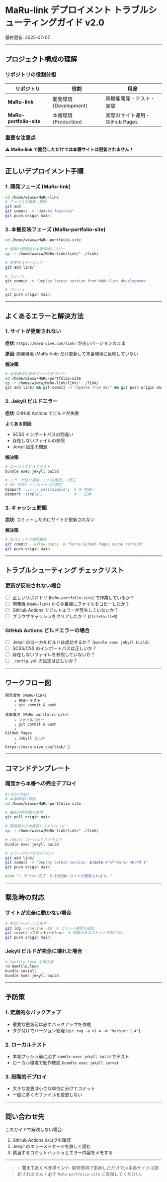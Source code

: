 # MaRu-link デプロイメント トラブルシューティングガイド v2.0

最終更新: 2025-07-07

---

## プロジェクト構成の理解

### リポジトリの役割分担
| リポジトリ | 役割 | 用途 |
|---|---|---|
| **MaRu-link** | 開発環境 (Development) | 新機能開発・テスト・実験 |
| **MaRu-portfolio-site** | 本番環境 (Production) | 実際のサイト運用・GitHub Pages |

### 重要な注意点
⚠️ **MaRu-link で開発しただけでは本番サイトは更新されません！**

---

## 正しいデプロイメント手順

### 1. 開発フェーズ (MaRu-link)
```bash
cd /home/wiwcw/MaRu-link
# ファイルを編集・更新
git add .
git commit -m "Update features"
git push origin main
```

### 2. 本番反映フェーズ (MaRu-portfolio-site)
```bash
cd /home/wiwcw/MaRu-portfolio-site

# 最新の開発版を本番環境にコピー
cp -r /home/wiwcw/MaRu-link/link/* ./link/

# 変更をステージング
git add link/

# コミット
git commit -m "Deploy latest version from MaRu-link development"

# プッシュ
git push origin main
```

---

## よくあるエラーと解決方法

### 1. サイトが更新されない
**症状**: `https://maru-vive.com/link/` が古いバージョンのまま

**原因**: 開発環境 (MaRu-link) だけ更新して本番環境に反映していない

**解決策**:
```bash
# 本番環境に最新ファイルをコピー
cd /home/wiwcw/MaRu-portfolio-site
cp -r /home/wiwcw/MaRu-link/link/* ./link/
git add link/ && git commit -m "Update from dev" && git push origin main
```

### 2. Jekyll ビルドエラー
**症状**: GitHub Actions でビルドが失敗

**よくある原因**:
- SCSS インポートパスの間違い
- 存在しないファイルの参照
- Jekyll 設定の問題

**解決策**:
```bash
# ローカルでビルドテスト
bundle exec jekyll build

# エラーが出た場合、ログを確認して修正
# 例: SCSS インポートパス修正
@import '../../_sass/simple';  # ❌ 間違い
@import 'simple';              # ✅ 正解
```

### 3. キャッシュ問題
**症状**: コミットしたのにサイトが更新されない

**解決策**:
```bash
# 空コミットで強制更新
git commit --allow-empty -m "Force GitHub Pages cache refresh"
git push origin main
```

---

## トラブルシューティング チェックリスト

### 更新が反映されない場合
- [ ] 正しいリポジトリ (`MaRu-portfolio-site`) で作業しているか？
- [ ] 開発版 (`MaRu-link`) から本番版にファイルをコピーしたか？
- [ ] GitHub Actions でビルドエラーが発生していないか？
- [ ] ブラウザキャッシュをクリアしたか？ (`Ctrl+Shift+R`)

### GitHub Actions ビルドエラーの場合
- [ ] Jekyll のローカルビルドは成功するか？ (`bundle exec jekyll build`)
- [ ] SCSS/CSS のインポートパスは正しいか？
- [ ] 存在しないファイルを参照していないか？
- [ ] `_config.yml` の設定は正しいか？

---

## ワークフロー図

```
開発環境 (MaRu-link)
    ↓ 開発・テスト
    ↓ git commit & push
    ↓
本番環境 (MaRu-portfolio-site)
    ↓ ファイルコピー
    ↓ git commit & push
    ↓
GitHub Pages
    ↓ Jekyll ビルド
    ↓
https://maru-vive.com/link/ 🚀
```

---

## コマンドテンプレート

### 開発から本番への完全デプロイ
```bash
#!/bin/bash
# 本番環境に移動
cd /home/wiwcw/MaRu-portfolio-site

# 最新の開発版を取得
git pull origin main

# 開発版から本番版にファイルコピー
cp -r /home/wiwcw/MaRu-link/link/* ./link/

# Jekyll ローカルビルドテスト
bundle exec jekyll build

# エラーがなければデプロイ
git add link/
git commit -m "Deploy latest version: $(date +'%Y-%m-%d %H:%M')"
git push origin main

echo "✅ デプロイ完了！5-10分後にサイトが更新されます。"
```

---

## 緊急時の対応

### サイトが完全に動かない場合
```bash
# 前のバージョンに戻す
git log --oneline -10  # コミット履歴を確認
git revert <コミットハッシュ>  # 問題のあるコミットを取り消し
git push origin main
```

### Jekyll ビルドが完全に壊れた場合
```bash
# Gemfile.lock を再生成
rm Gemfile.lock
bundle install
bundle exec jekyll build
```

---

## 予防策

### 1. 定期的なバックアップ
- 重要な更新前は必ずバックアップを作成
- タグ付けでバージョン管理 (`git tag -a v1.4 -m "Version 1.4"`)

### 2. ローカルテスト
- 本番プッシュ前に必ず `bundle exec jekyll build` でテスト
- ローカル環境で動作確認 (`bundle exec jekyll serve`)

### 3. 段階的デプロイ
- 大きな変更は小さな単位に分けてコミット
- 一度に多くのファイルを変更しない

---

## 問い合わせ先

このガイドで解決しない場合:
1. GitHub Actions のログを確認
2. Jekyll のエラーメッセージを詳しく読む
3. 該当するコミットハッシュとエラー内容をメモする

---

> 💡 **覚えておくべきポイント**: 開発環境で更新しただけでは本番サイトは更新されません！必ず `MaRu-portfolio-site` に反映してください。